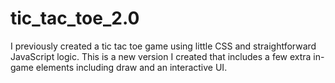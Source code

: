 # tic_tac_toe_2.0
I previously created a tic tac toe game using little CSS and straightforward JavaScript logic. This is a new version I created that includes a few extra in-game elements including draw and an interactive UI.
